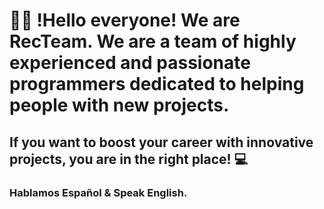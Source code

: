 # 👋🏻 !Hello everyone! We are RecTeam. We are a team of highly experienced and passionate programmers dedicated to helping people with new projects.
## If you want to boost your career with innovative projects, you are in the right place! 💻
### Hablamos Español & Speak English.
